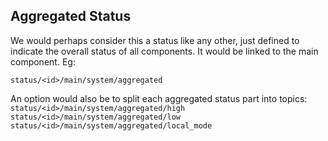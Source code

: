 ## Aggregated Status
We would perhaps consider this a status like any other, just defined to indicate the overall status of all components. It would be linked to the main component. Eg:

`status/<id>/main/system/aggregated`

An option would also be to split each aggregated status part into topics:
`status/<id>/main/system/aggregated/high`
`status/<id>/main/system/aggregated/low`
`status/<id>/main/system/aggregated/local_mode`